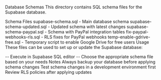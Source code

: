 Database Schemas
This directory contains SQL schema files for the Supabase database.

Schema Files
supabase-schema.sql - Main database schema
supabase-schema-updated.sql - Updated schema with latest changes
supabase-schema-paypal.sql - Schema with PayPal integration tables
fix-paypal-webhooks-rls.sql - RLS fixes for PayPal webhooks
temp-enable-gdrive-free.sql - Temporary script to enable Google Drive for free users
Usage
These files can be used to set up or update the Supabase database:

-- Execute in Supabase SQL editor
-- Choose the appropriate schema file based on your needs
Notes
Always backup your database before applying schema changes
Test schema changes in a development environment first
Review RLS policies after applying updates